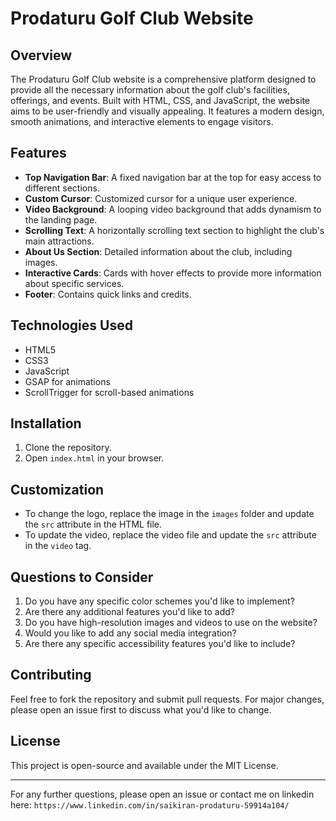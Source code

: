 # Prodaturu Golf Club Website

## Overview

The Prodaturu Golf Club website is a comprehensive platform designed to provide all the necessary information about the golf club's facilities, offerings, and events. Built with HTML, CSS, and JavaScript, the website aims to be user-friendly and visually appealing. It features a modern design, smooth animations, and interactive elements to engage visitors.

## Features

- **Top Navigation Bar**: A fixed navigation bar at the top for easy access to different sections.
- **Custom Cursor**: Customized cursor for a unique user experience.
- **Video Background**: A looping video background that adds dynamism to the landing page.
- **Scrolling Text**: A horizontally scrolling text section to highlight the club's main attractions.
- **About Us Section**: Detailed information about the club, including images.
- **Interactive Cards**: Cards with hover effects to provide more information about specific services.
- **Footer**: Contains quick links and credits.

## Technologies Used

- HTML5
- CSS3
- JavaScript
- GSAP for animations
- ScrollTrigger for scroll-based animations

## Installation

1. Clone the repository.
2. Open `index.html` in your browser.

## Customization

- To change the logo, replace the image in the `images` folder and update the `src` attribute in the HTML file.
- To update the video, replace the video file and update the `src` attribute in the `video` tag.

## Questions to Consider

1. Do you have any specific color schemes you'd like to implement?
2. Are there any additional features you'd like to add?
3. Do you have high-resolution images and videos to use on the website?
4. Would you like to add any social media integration?
5. Are there any specific accessibility features you'd like to include?

## Contributing

Feel free to fork the repository and submit pull requests. For major changes, please open an issue first to discuss what you'd like to change.

## License

This project is open-source and available under the MIT License.

---

For any further questions, please open an issue or contact me on linkedin here: `https://www.linkedin.com/in/saikiran-prodaturu-59914a104/`
